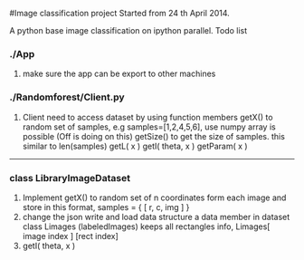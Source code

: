 #Image classification project
Started from 24 th April 2014.

A python base image classification on ipython parallel.
Todo list
### ./App
1. make sure the app can be export to other machines <Flame>

### ./Randomforest/Client.py
1. Client need to access dataset by using function members <KK>
   getX() to random set of samples,  e.g samples=[1,2,4,5,6], use numpy array is possible (Off is doing on this)
   getSize() to get the size of  samples. this similar to len(samples)
   getL( x )
   getI( theta, x )
   getParam( x )
___
### class LibraryImageDataset
1. Implement getX() <Off>
   to random set of n coordinates form each image and store in this format,  samples = { [ r, c, img ] }
2. change the json write and load data structure <Flame>
   a data member in dataset class Limages (labeledImages) keeps all rectangles info,
   Limages[ image index ] [rect index]
3. getI( theta, x )
